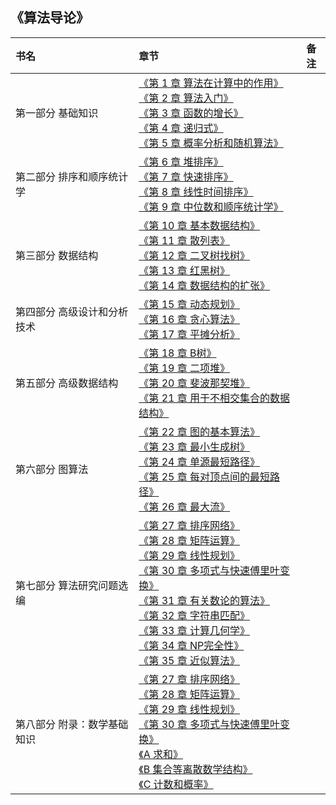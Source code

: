 ## 《算法导论》

|书名|章节|备注|
|:---|:--|:---:
第一部分 基础知识|[《第 1 章 算法在计算中的作用》]()<br>[《第 2 章 算法入门》]()<br>[《第 3 章 函数的增长》]()<br>[《第 4 章 递归式》]()<br>[《第 5 章 概率分析和随机算法》]()<br>|
第二部分 排序和顺序统计学|[《第 6 章 堆排序》]()<br>[《第 7 章 快速排序》]()<br>[《第 8 章 线性时间排序》]()<br>[《第 9 章 中位数和顺序统计学》]()<br>|
第三部分 数据结构|[《第 10 章 基本数据结构》]()<br>[《第 11 章 散列表》]()<br>[《第 12 章 二叉树找树》]()<br>[《第 13 章 红黑树》]()<br>[《第 14 章 数据结构的扩张》]()<br>|
第四部分 高级设计和分析技术|[《第 15 章 动态规划》]()<br>[《第 16 章 贪心算法》]()<br>[《第 17 章 平摊分析》]()<br>|
第五部分 高级数据结构|[《第 18 章 B树》]()<br>[《第 19 章 二项堆》]()<br>[《第 20 章 斐波那契堆》]()<br>[《第 21 章 用于不相交集合的数据结构》]()<br>|
第六部分 图算法|[《第 22 章 图的基本算法》]()<br>[《第 23 章 最小生成树》]()<br>[《第 24 章 单源最短路径》]()<br>[《第 25 章 每对顶点间的最短路径》]()<br>[《第 26 章 最大流》]()<br>|
第七部分 算法研究问题选编|[《第 27 章 排序网络》]()<br>[《第 28 章 矩阵运算》]()<br>[《第 29 章 线性规划》]()<br>[《第 30 章 多项式与快速傅里叶变换》]()<br>[《第 31 章 有关数论的算法》]()<br>[《第 32 章 字符串匹配》]()<br>[《第 33 章 计算几何学》]()<br>[《第 34 章 NP完全性》]()<br>[《第 35 章 近似算法》]()<br>|
第八部分 附录：数学基础知识|[《第 27 章 排序网络》]()<br>[《第 28 章 矩阵运算》]()<br>[《第 29 章 线性规划》]()<br>[《第 30 章 多项式与快速傅里叶变换》]()<br>[《A 求和》]()<br>[《B 集合等离散数学结构》]()<br>[《C 计数和概率》]()<br>|
